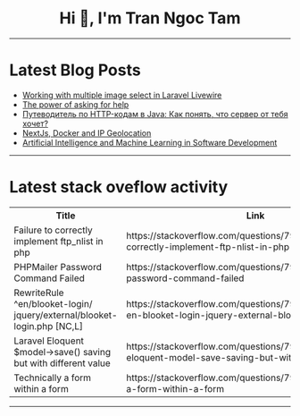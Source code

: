 <h1 align="center">Hi 👋, I'm Tran Ngoc Tam</h1>

---

# Latest Blog Posts 
<!-- BLOG-POST-LIST:START -->
- [Working with multiple image select in Laravel Livewire](https://dev.to/dotmarn/working-with-multiple-image-select-in-laravel-livewire-4683)
- [The power of asking for help](https://dev.to/gabrieltoma/the-power-of-asking-for-help-3fl1)
- [Путеводитель по HTTP-кодам в Java: Как понять, что сервер от тебя хочет?](https://dev.to/easycat/putievoditiel-po-http-kodam-v-java-kak-poniat-chto-siervier-ot-tiebia-khochiet-34d9)
- [NextJs, Docker and IP Geolocation](https://dev.to/jorgeagoiz/nextjs-docker-and-ip-geolocation-1al1)
- [Artificial Intelligence and Machine Learning in Software Development](https://dev.to/egitimac/hijyen-belgesi-nasil-alinir-19aa)
<!-- BLOG-POST-LIST:END -->

---

# Latest stack oveflow activity
<table>
  <tr><th>Title</th><th>Link</th></tr>
  <!-- STACKOVERFLOW:START --><tr><td>Failure to correctly implement ftp_nlist in php</td><td>https://stackoverflow.com/questions/79173698/failure-to-correctly-implement-ftp-nlist-in-php</td></tr><tr><td>PHPMailer Password Command Failed</td><td>https://stackoverflow.com/questions/79173694/phpmailer-password-command-failed</td></tr><tr><td>RewriteRule ^en/blooket-login/ jquery/external/blooket-login.php [NC,L]</td><td>https://stackoverflow.com/questions/79173692/rewriterule-en-blooket-login-jquery-external-blooket-login-php-nc-l</td></tr><tr><td>Laravel Eloquent $model-&gt;save&lpar;&rpar; saving but with different value</td><td>https://stackoverflow.com/questions/79173540/laravel-eloquent-model-save-saving-but-with-different-value</td></tr><tr><td>Technically a form within a form</td><td>https://stackoverflow.com/questions/79173520/technically-a-form-within-a-form</td></tr><!-- STACKOVERFLOW:END -->
</table>

---


